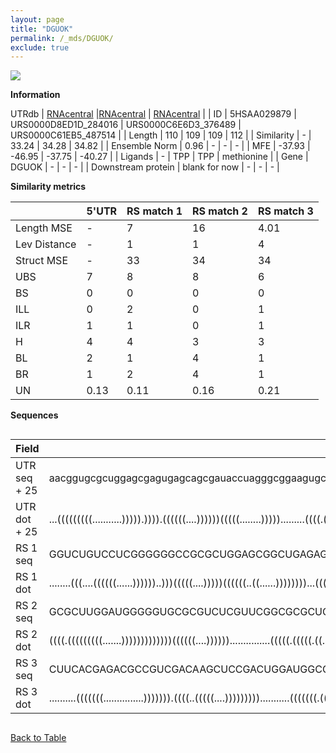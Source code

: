 ```yaml
---
layout: page
title: "DGUOK"
permalink: /_mds/DGUOK/
exclude: true
---
```




![](../../alns_9.28.22/aln_5HSAA029879_0.932.png?raw=true)


**Information**
<div style="overflow-x:auto;" markdown="block>
| | 5'UTR       | RS match 1   | RS match 2  | RS match 3 |
| ---- | ----------- | ----------- | ----------- | ----------- |
| Link | <a href="http://utrdb.ba.itb.cnr.it/getutr/5HSAA029879/1" target="_blank" rel="noopener noreferrer">UTRdb</a>   | <a href="https://rnacentral.org/rna/URS0000D8ED1D/284016" target="_blank" rel="noopener noreferrer">RNAcentral</a>     |<a href="https://rnacentral.org/rna/URS0000C6E6D3/376489" target="_blank" rel="noopener noreferrer">RNAcentral</a>  | <a href="https://rnacentral.org/rna/URS0000C61EB5/487514" target="_blank" rel="noopener noreferrer">RNAcentral</a>   |
| ID | 5HSAA029879     | URS0000D8ED1D_284016     | URS0000C6E6D3_376489     | URS0000C61EB5_487514     |
| Length | 110     |  109    | 109   |  112    |
| Similarity | - | 33.24 | 34.28 | 34.82 |
| Ensemble Norm | 0.96 | - | - | - |
| MFE | -37.93 | -46.95 | -37.75 | -40.27 |
| Ligands | - | TPP | TPP | methionine |
| Gene | DGUOK | - | - | - |
| Downstream protein | blank for now    |    -    | -  | - |
</div>

**Similarity metrics**

| | 5'UTR       | RS match 1   | RS match 2  | RS match 3 |
| ---- | ----------- | ----------- | ----------- | ----------- |
| Length MSE | - | 7 | 16 | 4.01 |
| Lev Distance | - | 1 | 1 | 4 |
| Struct MSE | - | 33 | 34 | 34 |
| UBS| 7 | 8 | 8 | 6 |
| BS | 0 | 0 | 0 | 0 |
| ILL | 0 | 2 | 0 | 1 |
| ILR | 1 | 1 | 0 | 1 |
| H | 4 | 4 | 3 | 3 |
| BL | 2 | 1 | 4 | 1 |
| BR | 1 | 2 | 4 | 1 |
| UN | 0.13 | 0.11 | 0.16 | 0.21 |

**Sequences**


<div style="overflow-x:auto;">

<table>
<colgroup>
<col width="30%" />
<col width="70%" />
</colgroup>
<thead>
<tr class="header">
<th>Field</th>
<th>Description</th>
</tr>
</thead>
<tbody>
<tr>
<td markdown="span">UTR seq + 25 </td>
<td markdown="span"> aacggugcgcuggagcgagugagcagcgauaccuagggcggaagugcucucggcggaagugaucgcugugugaaucgugggugggATGGCCGCGGGCCGCCTCTTTCTAA </td>
</tr>
<tr>
<td markdown="span">UTR dot + 25  </td>
<td markdown="span"> ...(((((((((...........))))).)))).((((((....))))))(((((........))))).........((((.(((.(((((...))))))))...)))).
</td>
</tr>


<tr>
<td markdown="span">RS 1 seq </td>
<td markdown="span"> GGUCUGUCCUCGGGGGGCCGCGCUGGAGCGGCUGAGAGGCGGGUAAGCCCGCGACCCGUAGAACCUGAUCCGGGUCAUGCCGGCGAAGGGAACGGACCGUUCGUACGGA
</td>
</tr>


<tr>
<td markdown="span">RS 1 dot </td>
<td markdown="span"> ........(((....((((((......))))))..)))(((((....)))))((((((..((......))))))))...((((((((.((......)).))))).))).
</td>
</tr>


<tr>
<td markdown="span">RS 2 seq </td>
<td markdown="span"> GCGCUUGGAUGGGGGUGCGCGUCUCGUUCGGCGCGCUGAGAGUGCUCGGCACAACCCCUCGAACCUGAUCCGGCUGAAUACCGGCGGAGGGAAUCCAGCGCUGAUCGAA
</td>
</tr>


<tr>
<td markdown="span">RS 2 dot </td>
<td markdown="span"> ((((.(((((((((.......)))))))))))))((((((....))))))...............(((((.(((((.((.((.......)).)).)))).).)))))..
</td>
</tr>


<tr>
<td markdown="span">RS 3 seq </td>
<td markdown="span"> CUUCACGAGACGCCGUCGACAAGCUCCGACUGGAUGGCGCGCCAACCCCACGCUCGUGGGUGGCUCGGAUGAAGAAGCGGCCAGCAUCGACCGGUGCCGGCAAGAGCGCUCC
</td>
</tr>


<tr>
<td markdown="span">RS 3 dot </td>
<td markdown="span"> ..........(((((((...............))))))).((((..(((((....)))))))))...........(((((((.(((((....))))).))).....))))..
</td>
</tr>

</tbody>
</table>


</div>


[Back to Table](../../display)
